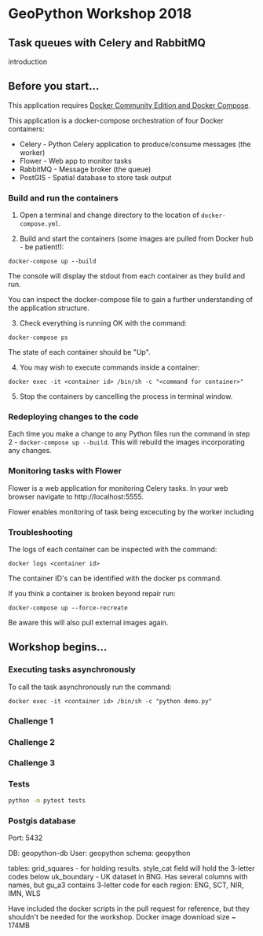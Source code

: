 # GeoPython Workshop 2018
## Task queues with Celery and RabbitMQ

introduction

## Before you start...

This application requires [Docker Community Edition and Docker Compose](https://www.docker.com/community-edition).

This application is a docker-compose orchestration of four Docker containers:

- Celery - Python Celery application to produce/consume messages (the worker)
- Flower - Web app to monitor tasks
- RabbitMQ - Message broker (the queue)
- PostGIS - Spatial database to store task output

### Build and run the containers

1. Open a terminal and change directory to the location of `docker-compose.yml`.

2. Build and start the containers (some images are pulled from Docker hub - be patient!):

  `docker-compose up --build`

  The console will display the stdout from each container as they build and run.

  You can inspect the docker-compose file to gain a further understanding of the application structure.

3. Check everything is running OK with the command:

  `docker-compose ps`

  The state of each container should be "Up".

4. You may wish to execute commands inside a container:

  `docker exec -it <container id> /bin/sh -c "<command for container>"`

5. Stop the containers by cancelling the process in terminal window.

### Redeploying changes to the code

Each time you make a change to any Python files run the command in step 2 - `docker-compose up --build`. This will rebuild the images incorporating any changes.

### Monitoring tasks with Flower

Flower is a web application for monitoring Celery tasks. In your web browser navigate to http://localhost:5555.

Flower enables monitoring of task being excecuting by the worker including

### Troubleshooting

The logs of each container can be inspected with the command:

`docker logs <container id>`

The container ID's can be identified with the docker ps command.

If you think a container is broken beyond repair run:

`docker-compose up --force-recreate`

Be aware this will also pull external images again.

## Workshop begins...

### Executing tasks asynchronously

To call the task asynchronously run the command:

`docker exec -it <container id> /bin/sh -c "python demo.py"`

### Challenge 1
### Challenge 2
### Challenge 3

### Tests

```bash
python -m pytest tests
```

### Postgis database
Port: 5432

DB: geopython-db
User: geopython
schema: geopython

tables: grid_squares - for holding results. style_cat field will hold the 3-letter codes below
uk_boundary - UK dataset in BNG. Has several columns with names, but gu_a3 contains 3-letter code for each region: ENG, SCT, NIR, IMN, WLS

Have included the docker scripts in the pull request for reference, but they shouldn't be needed for the workshop. Docker image download size ~ 174MB
